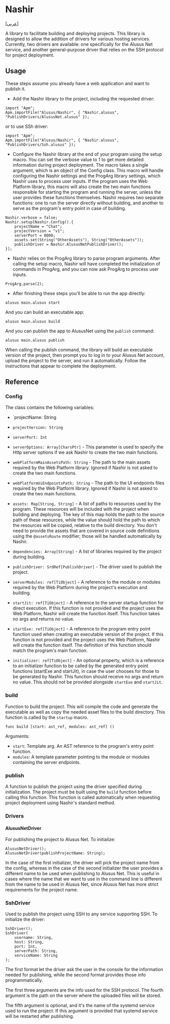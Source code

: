 # Nashir
[[عربي]](readme.ar.md)

A library to facilitate building and deploying projects. This library is designed to allow the
addition of drivers for various hosting services. Currently, two drivers are available: one
specifically for the Alusus Net service, and another general-purpose driver that relies on
the SSH protocol for project deployment.

## Usage

These steps assume you already have a web application and want to publish it.

* Add the Nashir library to the project, including the requested driver:

```
import "Apm";
Apm.importFile("Alusus/Nashir", { "Nashir.alusus", "PublishDrivers/AlususNet.alusus" });
```

or to use SSh driver:

```
import "Apm";
Apm.importFile("Alusus/Nashir", { "Nashir.alusus", "PublishDrivers/Ssh.alusus" });
```

* Configure the Nashir library at the end of your program using the setup macro. You can set the
  verbose value to 1 to get more detailed information during project deployment. The macro takes
  a single argument, which is an object of the Config class. This macro will handle configuring
  the Nashir settings and the ProgArg library settings, which Nashir uses to process user inputs.
  If the program uses the Web Platform library, this macro will also create the two main functions
  responsible for starting the program and running the server, unless the user provides these
  functions themselves. Nashir requires two separate functions: one to run the server directly
  without building, and another to serve as the program's entry point in case of building.

```
Nashir.verbose = false;
Nashir.setup[Nashir.Config().{
    projectName = "Chat";
    projectVersion = "v1";
    serverPort = 8000;
    assets.set(String("OtherAssets"), String("OtherAssets"));
    publishDriver = Nashir.AlususNetPublishDriver();
}];
```

* Nashir relies on the ProgArg library to parse program arguments. After calling the setup macro,
  Nashir will have completed the initialization of commands in ProgArg, and you can now ask ProgArg
  to process user inputs.

```
ProgArg.parse(2);
```

* After finishing these steps you'll be able to run the app directly:

```
alusus main.alusus start
```

And you can build an executable app:

```
alusus main.alusus build
```

And you can publish the app to AlususNet using the `publish` command:

```
alusus main.alusus publish
```

When calling the publish command, the library will build an executable version of the project,
then prompt you to log in to your Alusus Net account, upload the project to the server, and
run it automatically. Follow the instructions that appear to complete the deployment.

## Reference

### Config

The class contains the following variables:

* `projectName: String

* `projectVersion: String`
* `serverPort: Int`
* `serverOptions: Array[CharsPtr]` - This parameter is used to specify the Http server options if
  we ask Nashir to create the two main functions.
* `webPlatformMainAssetsPath: String` - The path to the main assets required by the Web Platform
  library. Ignored if Nashir is not asked to create the two main functions.
* `webPlatformUiEndpointsPath: String` - The path to the UI endpoints files required by the Web
  Platform library. Ignored if Nashir is not asked to create the two main functions.
* `assets: Map[String, String]` - A list of paths to resources used by the program. These resources will
  be included with the project when building and deploying. The key of this map holds the path to the
  source path of these resources, while the value should hold the path to which the resources
  will be copied, relative to the build directory. You don't need to provide the assets that
  are covered in source code definitions using the `@assetsRoute` modifier; those will be handled
  automatically by Nashir.
* `dependencies: Array[String]` - A list of libraries required by the project during building.
* `publishDriver: SrdRef[PublishDriver]` - The driver used to publish the project.
* `serverModules: ref[TiObject]` - A reference to the module or modules required by the Web Platform
  during the project's execution and building.
* `startJit: ref[TiObject]` - A reference to the server startup function for direct execution. If
  this function is not provided and the project uses the Web Platform, Nashir will create the
  function itself. This function takes no args and returns no value.
* `startExe: ref[TiObject]` - A reference to the program entry point function used when creating an
  executable version of the project. If this function is not provided and the project uses the Web
  Platform, Nashir will create the function itself. The definition of this function should match
  the program's main function.
* `initializer: ref[TiObject]` - An optional property, which is a reference to an initializer
  function to be called by the generated entry point functions (startExe and startJit), in
  case the user chooses for those to be generated by Nashir. This function should receive no
  args and return no value. This should not be provided alongside `startExe` and `startJit`.

### build

Function to build the project. This will compile the code and generate the executable as well as
copy the needed asset files to the build directory. This function is called by the `startup` macro.

```
func build [start: ast_ref, modules: ast_ref] ()
```

Arguments:
* `start`: Template arg. An AST reference to the program's entry point function.
* `modules`: A template parameter pointing to the module or modules containing the server endpoints.

### publish

A function to publish the project using the driver specified during initialization. The project must
be built using the `build` function before calling this function. This function is called automatically
when requesting project deployment using Nashir's standard method.

### Drivers

#### AlususNetDriver

For publishing the project to Alusus Net. To initialize:

```
AlususNetDriver();
AlususNetDriver(publishProjectName: String);
```

In the case of the first initializer, the driver will pick the project name from the config, whereas
in the case of the second initializer the user provides a different name to be used when publishing
to Alusus Net. This is useful in cases where the name that we want to use in the command line
is different from the name to be used in Alusus Net, since Alusus Net has more strict requirements
for the project name.

### SshDriver

Used to publish the project using SSH to any service supporting SSH. To initialize the driver:

```
SshDriver();
SshDriver(
    username: String,
    host: String,
    port: Int,
    serverPath: String,
    serviceName: String
);
```

The first format let the driver ask the user in the console for the information needed for
publishing, while the second format provides those info programmatically.

The first three arguments are the info used for the SSH protocol. The fourth argument is
the path on the server where the uploaded files will be stored.

The fifth argument is optional, and it's the name of the systemd service used to run
the project. If this argument is provided that systemd service will be restarted
after publishing.

